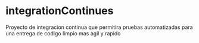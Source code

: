 # integrationContinues
Proyecto de integracion continua que permitira pruebas automatizadas para una entrega de codigo limpio mas agil y rapido
